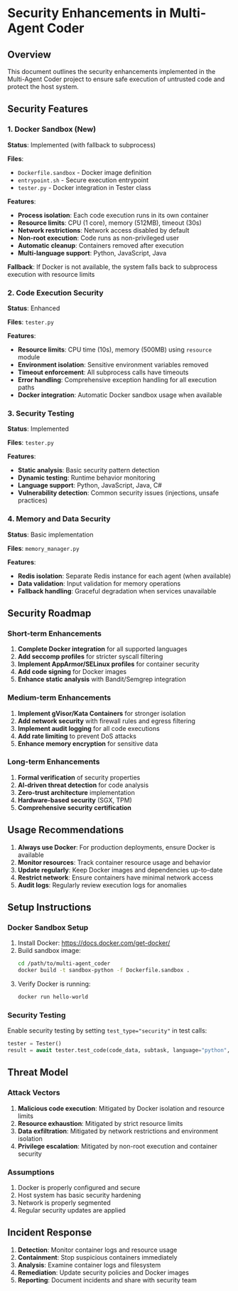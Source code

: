 


# Security Enhancements in Multi-Agent Coder

## Overview

This document outlines the security enhancements implemented in the Multi-Agent Coder project to ensure safe execution of untrusted code and protect the host system.

## Security Features

### 1. Docker Sandbox (New)

**Status**: Implemented (with fallback to subprocess)

**Files**:
- `Dockerfile.sandbox` - Docker image definition
- `entrypoint.sh` - Secure execution entrypoint
- `tester.py` - Docker integration in Tester class

**Features**:
- **Process isolation**: Each code execution runs in its own container
- **Resource limits**: CPU (1 core), memory (512MB), timeout (30s)
- **Network restrictions**: Network access disabled by default
- **Non-root execution**: Code runs as non-privileged user
- **Automatic cleanup**: Containers removed after execution
- **Multi-language support**: Python, JavaScript, Java

**Fallback**: If Docker is not available, the system falls back to subprocess execution with resource limits

### 2. Code Execution Security

**Status**: Enhanced

**Files**: `tester.py`

**Features**:
- **Resource limits**: CPU time (10s), memory (500MB) using `resource` module
- **Environment isolation**: Sensitive environment variables removed
- **Timeout enforcement**: All subprocess calls have timeouts
- **Error handling**: Comprehensive exception handling for all execution paths
- **Docker integration**: Automatic Docker sandbox usage when available

### 3. Security Testing

**Status**: Implemented

**Files**: `tester.py`

**Features**:
- **Static analysis**: Basic security pattern detection
- **Dynamic testing**: Runtime behavior monitoring
- **Language support**: Python, JavaScript, Java, C#
- **Vulnerability detection**: Common security issues (injections, unsafe practices)

### 4. Memory and Data Security

**Status**: Basic implementation

**Files**: `memory_manager.py`

**Features**:
- **Redis isolation**: Separate Redis instance for each agent (when available)
- **Data validation**: Input validation for memory operations
- **Fallback handling**: Graceful degradation when services unavailable

## Security Roadmap

### Short-term Enhancements

1. **Complete Docker integration** for all supported languages
2. **Add seccomp profiles** for stricter syscall filtering
3. **Implement AppArmor/SELinux profiles** for container security
4. **Add code signing** for Docker images
5. **Enhance static analysis** with Bandit/Semgrep integration

### Medium-term Enhancements

1. **Implement gVisor/Kata Containers** for stronger isolation
2. **Add network security** with firewall rules and egress filtering
3. **Implement audit logging** for all code executions
4. **Add rate limiting** to prevent DoS attacks
5. **Enhance memory encryption** for sensitive data

### Long-term Enhancements

1. **Formal verification** of security properties
2. **AI-driven threat detection** for code analysis
3. **Zero-trust architecture** implementation
4. **Hardware-based security** (SGX, TPM)
5. **Comprehensive security certification**

## Usage Recommendations

1. **Always use Docker**: For production deployments, ensure Docker is available
2. **Monitor resources**: Track container resource usage and behavior
3. **Update regularly**: Keep Docker images and dependencies up-to-date
4. **Restrict network**: Ensure containers have minimal network access
5. **Audit logs**: Regularly review execution logs for anomalies

## Setup Instructions

### Docker Sandbox Setup

1. Install Docker: https://docs.docker.com/get-docker/
2. Build sandbox image:
   ```bash
   cd /path/to/multi-agent_coder
   docker build -t sandbox-python -f Dockerfile.sandbox .
   ```
3. Verify Docker is running:
   ```bash
   docker run hello-world
   ```

### Security Testing

Enable security testing by setting `test_type="security"` in test calls:

```python
tester = Tester()
result = await tester.test_code(code_data, subtask, language="python", test_type="security")
```

## Threat Model

### Attack Vectors

1. **Malicious code execution**: Mitigated by Docker isolation and resource limits
2. **Resource exhaustion**: Mitigated by strict resource limits
3. **Data exfiltration**: Mitigated by network restrictions and environment isolation
4. **Privilege escalation**: Mitigated by non-root execution and container security

### Assumptions

1. Docker is properly configured and secure
2. Host system has basic security hardening
3. Network is properly segmented
4. Regular security updates are applied

## Incident Response

1. **Detection**: Monitor container logs and resource usage
2. **Containment**: Stop suspicious containers immediately
3. **Analysis**: Examine container logs and filesystem
4. **Remediation**: Update security policies and Docker images
5. **Reporting**: Document incidents and share with security team


